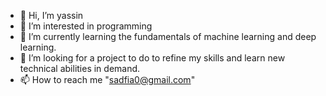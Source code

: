 - 👋 Hi, I’m yassin
- 👀 I’m interested in programming 
- 🌱 I’m currently learning the fundamentals of machine learning and deep learning.
- 💞️ I’m looking for a project to do to refine my skills and learn new technical abilities in demand.
- 📫 How to reach me "sadfia0@gmail.com"

<!---
yassin23909/yassin23909 is a ✨ special ✨ repository because its `README.md` (this file) appears on your GitHub profile.
You can click the Preview link to take a look at your changes.
--->
